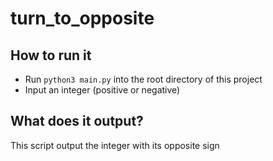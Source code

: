 # turn_to_opposite

## How to run it
- Run `python3 main.py` into the root directory of this project
- Input an integer (positive or negative)

## What does it output?
This script output the integer with its opposite sign
